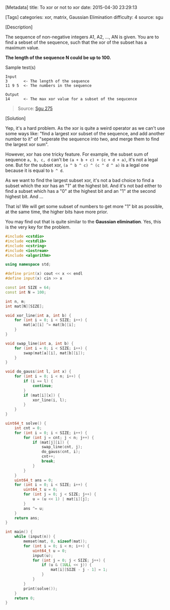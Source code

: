 [Metadata]
title: To xor or not to xor
date: 2015-04-30 23:29:13 

[Tags]
categories: xor, matrix, Gaussian Elimination
difficulty: 4
source: sgu

[Description]

The sequence of non-negative integers A1, A2, ..., AN is given. You are to find a sebset of the sequence, such that the xor of the subset has a maximum value.

**The length of the sequence N could be up to 100.**

Sample test(s)

```
Input
3       <- The length of the sequence
11 9 5  <- The numbers in the sequence

Output
14      <- The max xor value for a subset of the sequcence
```

> Source: [Sgu 275](http://acm.sgu.ru/problem.php?contest=0&problem=275)

[Solution]

Yep, it's a hard problem. As the xor is quite a weird operator as we can't use some ways like: "find a largest xor subset of the sequence, and add another number to it" of "seperate the sequence into two, and merge them to find the largest xor sum".

However, xor has one tricky feature. For example, the subset sum of sequence `a, b, c, d` can't be `(a + b + c) + (c + d + a)`, it's not a legal one. But for the subset xor, `(a ^ b ^ c) ^ (c ^ d ^ a)` is a legal one because it is equal to `b ^ d`.

As we want to find the largest subset xor, it's not a bad choice to find a subset which the xor has an "1" at the highest bit. And it's not bad either to find a subset which has a "0" at the highest bit and an "1" at the second highest bit. And ...

That is! We will get some subset of numbers to get more "1" bit as possible, at the same time, the higher bits have more prior.

You may find out that is quite similar to the **Gaussian elimination**. Yes, this is the very key for the problem.

```cpp
#include <cstdio>
#include <cstdlib>
#include <cstring>
#include <iostream>
#include <algorithm>

using namespace std;

#define print(x) cout << x << endl
#define input(x) cin >> x

const int SIZE = 64;
const int N = 100;

int n, m;
int mat[N][SIZE];

void xor_line(int a, int b) {
    for (int i = 0; i < SIZE; i++) {
        mat[a][i] ^= mat[b][i];
    }
}

void swap_line(int a, int b) {
    for (int i = 0; i < SIZE; i++) {
        swap(mat[a][i], mat[b][i]);
    }
}

void do_gauss(int l, int x) {
    for (int i = 0; i < n; i++) {
        if (i == l) {
            continue;
        }
        if (mat[i][x]) {
            xor_line(i, l);
        }
    }
}

uint64_t solve() {
    int cnt = 0;
    for (int i = 0; i < SIZE; i++) {
        for (int j = cnt; j < n; j++) {
            if (mat[j][i]) {
                swap_line(cnt, j);
                do_gauss(cnt, i);
                cnt++;
                break;
            }
        }
    }
    uint64_t ans = 0;
    for (int i = 0; i < SIZE; i++) {
        uint64_t u = 0;
        for (int j = 0; j < SIZE; j++) {
            u = (u << 1) | mat[i][j];
        }
        ans ^= u;
    }
    return ans;
}

int main() {
    while (input(n)) {
        memset(mat, 0, sizeof(mat));
        for (int i = 0; i < n; i++) {
            uint64_t u = 0;
            input(u);
            for (int j = 0; j < SIZE; j++) {
                if (u & (1ULL << j)) {
                    mat[i][SIZE - j - 1] = 1;
                }
            }
        }
        print(solve());
    }
    return 0;
}
```
